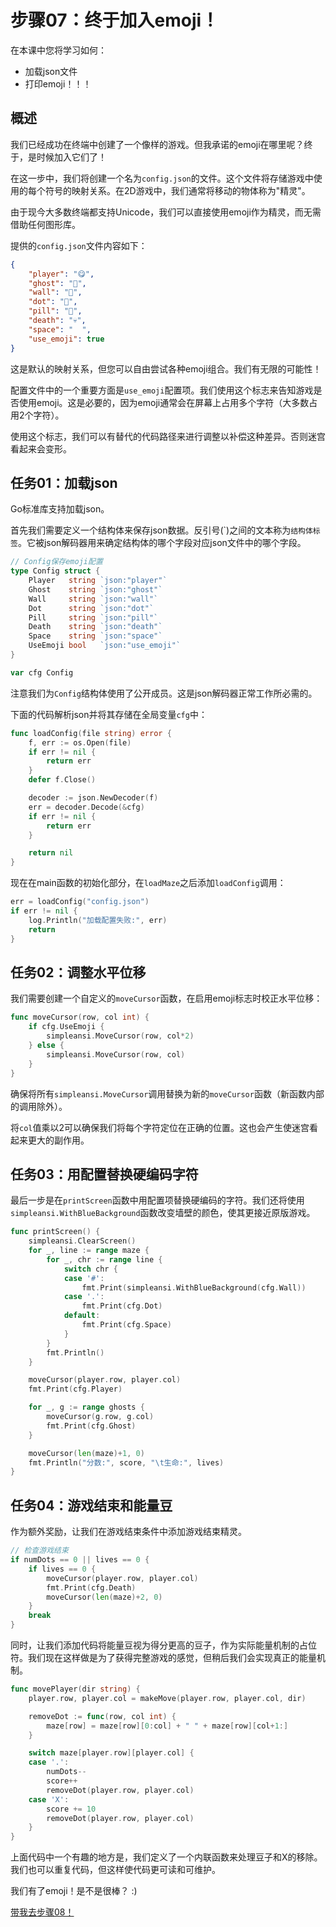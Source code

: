 # 步骤07：终于加入emoji！

在本课中您将学习如何：

- 加载json文件
- 打印emoji！！！

## 概述

我们已经成功在终端中创建了一个像样的游戏。但我承诺的emoji在哪里呢？终于，是时候加入它们了！

在这一步中，我们将创建一个名为`config.json`的文件。这个文件将存储游戏中使用的每个符号的映射关系。在2D游戏中，我们通常将移动的物体称为"精灵"。

由于现今大多数终端都支持Unicode，我们可以直接使用emoji作为精灵，而无需借助任何图形库。

提供的`config.json`文件内容如下：

```json
{
    "player": "😋",
    "ghost": "👻",
    "wall": "🌵",
    "dot": "🧀",
    "pill": "🍹",
    "death": "💀",
    "space": "  ",
    "use_emoji": true
}
```

这是默认的映射关系，但您可以自由尝试各种emoji组合。我们有无限的可能性！

配置文件中的一个重要方面是`use_emoji`配置项。我们使用这个标志来告知游戏是否使用emoji。这是必要的，因为emoji通常会在屏幕上占用多个字符（大多数占用2个字符）。

使用这个标志，我们可以有替代的代码路径来进行调整以补偿这种差异。否则迷宫看起来会变形。

## 任务01：加载json

Go标准库支持加载json。

首先我们需要定义一个结构体来保存json数据。反引号(\`)之间的文本称为`结构体标签`。它被json解码器用来确定结构体的哪个字段对应json文件中的哪个字段。

```go
// Config保存emoji配置
type Config struct {
    Player   string `json:"player"`
    Ghost    string `json:"ghost"`
    Wall     string `json:"wall"`
    Dot      string `json:"dot"`
    Pill     string `json:"pill"`
    Death    string `json:"death"`
    Space    string `json:"space"`
    UseEmoji bool   `json:"use_emoji"`
}

var cfg Config
```

注意我们为`Config`结构体使用了公开成员。这是json解码器正常工作所必需的。

下面的代码解析json并将其存储在全局变量`cfg`中：

```go
func loadConfig(file string) error {
    f, err := os.Open(file)
    if err != nil {
        return err
    }
    defer f.Close()

    decoder := json.NewDecoder(f)
    err = decoder.Decode(&cfg)
    if err != nil {
        return err
    }

    return nil
}
```

现在在main函数的初始化部分，在`loadMaze`之后添加`loadConfig`调用：

```go
err = loadConfig("config.json")
if err != nil {
    log.Println("加载配置失败:", err)
    return
}
```

## 任务02：调整水平位移

我们需要创建一个自定义的`moveCursor`函数，在启用emoji标志时校正水平位移：

```go
func moveCursor(row, col int) {
    if cfg.UseEmoji {
        simpleansi.MoveCursor(row, col*2)
    } else {
        simpleansi.MoveCursor(row, col)
    }
}
```

确保将所有`simpleansi.MoveCursor`调用替换为新的`moveCursor`函数（新函数内部的调用除外）。

将`col`值乘以2可以确保我们将每个字符定位在正确的位置。这也会产生使迷宫看起来更大的副作用。

## 任务03：用配置替换硬编码字符

最后一步是在`printScreen`函数中用配置项替换硬编码的字符。我们还将使用`simpleansi.WithBlueBackground`函数改变墙壁的颜色，使其更接近原版游戏。

```go
func printScreen() {
    simpleansi.ClearScreen()
    for _, line := range maze {
        for _, chr := range line {
            switch chr {
            case '#':
                fmt.Print(simpleansi.WithBlueBackground(cfg.Wall))
            case '.':
                fmt.Print(cfg.Dot)
            default:
                fmt.Print(cfg.Space)
            }
        }
        fmt.Println()
    }

    moveCursor(player.row, player.col)
    fmt.Print(cfg.Player)

    for _, g := range ghosts {
        moveCursor(g.row, g.col)
        fmt.Print(cfg.Ghost)
    }

    moveCursor(len(maze)+1, 0)
    fmt.Println("分数:", score, "\t生命:", lives)
}
```

## 任务04：游戏结束和能量豆

作为额外奖励，让我们在游戏结束条件中添加游戏结束精灵。

```go
// 检查游戏结束
if numDots == 0 || lives == 0 {
    if lives == 0 {
        moveCursor(player.row, player.col)
        fmt.Print(cfg.Death)
        moveCursor(len(maze)+2, 0)
    }
    break
}
```

同时，让我们添加代码将能量豆视为得分更高的豆子，作为实际能量机制的占位符。我们现在这样做是为了获得完整游戏的感觉，但稍后我们会实现真正的能量机制。

```go
func movePlayer(dir string) {
    player.row, player.col = makeMove(player.row, player.col, dir)

    removeDot := func(row, col int) {
        maze[row] = maze[row][0:col] + " " + maze[row][col+1:]
    }

    switch maze[player.row][player.col] {
    case '.':
        numDots--
        score++
        removeDot(player.row, player.col)
    case 'X':
        score += 10
        removeDot(player.row, player.col)
    }
}
```

上面代码中一个有趣的地方是，我们定义了一个内联函数来处理豆子和X的移除。我们也可以重复代码，但这样使代码更可读和可维护。

我们有了emoji！是不是很棒？ :)

[带我去步骤08！](../step08/README.md)